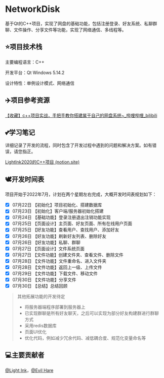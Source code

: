 # NetworkDisk
基于Qt的C++项目，实现了网盘的基础功能，包括注册登录、好友系统、私聊群聊、文件操作、分享文件等功能，实现了网络通信、多线程等。

## :star:项目技术栈

主要编程语言：C++

开发平台：Qt Windows 5.14.2

设计特性：单例设计模式、网络通信

## :airplane:项目参考资源

[【收藏】c++项目实战，手把手教你搭建属于自己的网盘系统~\_哔哩哔哩\_bilibili](https://www.bilibili.com/video/BV1bR4y1774v?p=1&vd_source=9abbc05576cd3bb02674558403865122)

## :two_hearts:学习笔记

详细记录了开发的流程，同时包含了开发过程中遇到的问题和解决方案。如有错误，请您指正。

[LightInk2020的C++项目 (notion.site)](https://lightink2020.notion.site/lightink2020/C-26c2299de7a04180a1e04de71a356590)

## :dove:开发时间表

项目开始于2022年7月，计划在两个星期左右完成，大概开发时间表规划如下：

- [x] 07月22日    【初始化】项目初始化、搭建数据库
- [x] 07月23日    【初始化】客户端/服务器初始化搭建
- [x] 07月24日    【基础功能】登录注册退出注销功能实现
- [x] 07月25日    【页面设计】主页面、好友页面、所有在线用户页面
- [x] 07月25日    【好友功能】查看用户、查找用户、添加好友
- [x] 07月26日    【好友功能】刷新好友列表、删除好友
- [x] 07月26日    【好友功能】私聊、群聊
- [x] 07月27日    【页面设计】文件系统页面
- [x] 07月27日    【文件功能】创建文件夹、查看文件、删除文件
- [x] 07月28日    【文件功能】文件重命名、进入文件夹
- [x] 07月28日    【文件功能】返回上一级、上传文件
- [x] 07月29日    【文件功能】下载文件、移动文件
- [x] 07月30日    【文件功能】分享文件
- [x] 07月30日    【总结】总结回顾

> 其他拓展功能的开发待定
>
> * 将服务器端程序部署到服务器上
> * 已实现群聊是所有好友聊天，之后可以实现为部分好友构建群进行群聊方式
> * 采用redis数据库
> * 页面UI优化
> * 优化代码，例如减少冗余代码、减低耦合度、规范化变量命名等

## :computer:主要贡献者

[@Light Ink](https://github.com/LightInk2020)，[@Evil Hare](https://github.com/eharecz)

